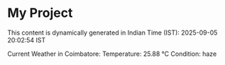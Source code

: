 # My Project

This content is dynamically generated in Indian Time (IST): 2025-09-05 20:02:54 IST


Current Weather in Coimbatore:
Temperature: 25.88 °C
Condition: haze
